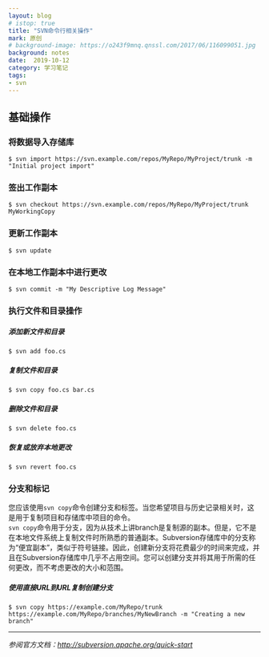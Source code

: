 ```yaml
---
layout: blog
# istop: true
title: "SVN命令行相关操作"
mark: 原创
# background-image: https://o243f9mnq.qnssl.com/2017/06/116099051.jpg
background: notes
date:  2019-10-12
category: 学习笔记
tags:
- svn
---
```



## 基础操作
### 将数据导入存储库
```shell
$ svn import https://svn.example.com/repos/MyRepo/MyProject/trunk -m "Initial project import"
```

### 签出工作副本
```shell
$ svn checkout https://svn.example.com/repos/MyRepo/MyProject/trunk MyWorkingCopy
```

### 更新工作副本
```shell
$ svn update
```

### 在本地工作副本中进行更改
```shell
$ svn commit -m "My Descriptive Log Message"
```

### 执行文件和目录操作
##### 添加新文件和目录
```shell
$ svn add foo.cs
```
##### 复制文件和目录
```shell
$ svn copy foo.cs bar.cs
```
##### 删除文件和目录
```shell
$ svn delete foo.cs
```
##### 恢复或放弃本地更改
```shell
$ svn revert foo.cs
```

### 分支和标记
您应该使用`svn copy`命令创建分支和标签。当您希望项目与历史记录相关时，这是用于复制项目和存储库中项目的命令。   
`svn copy`命令用于分支，因为从技术上讲branch是复制源的副本。但是，它不是在本地文件系统上复制文件时所熟悉的普通副本。Subversion存储库中的分支称为“便宜副本”，类似于符号链接。因此，创建新分支将花费最少的时间来完成，并且在Subversion存储库中几乎不占用空间。您可以创建分支并将其用于所需的任何更改，而不考虑更改的大小和范围。
##### 使用直接URL到URL复制创建分支
```shell
$ svn copy https://example.com/MyRepo/trunk https://example.com/MyRepo/branches/MyNewBranch -m "Creating a new branch"
```

---

*参阅官方文档：<http://subversion.apache.org/quick-start>*